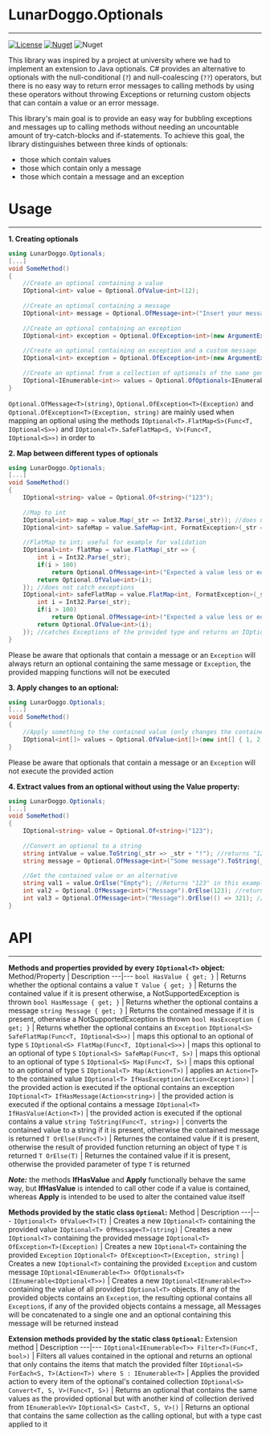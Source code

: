 LunarDoggo.Optionals
============
---
[![License](https://img.shields.io/github/license/LunarDoggo/Optionals)](https://github.com/lunardoggo/Optionals/blob/main/license) [![Nuget](https://img.shields.io/nuget/vpre/LunarDoggo.Optionals)](https://www.nuget.org/packages/LunarDoggo.Optionals/) ![Nuget](https://img.shields.io/nuget/dt/LunarDoggo.Optionals)

This library was inspired by a project at university where we had to implement an extension to Java optionals. C# provides an alternative to optionals with the null-conditional (`?`) and null-coalescing (`??`) operators, but there is no easy way to return error messages to calling methods by using these operators without throwing Exceptions or returning custom objects that can contain a value or an error message.

This library's main goal is to provide an easy way for bubbling exceptions and messages up to calling methods without needing an uncountable amount of try-catch-blocks and if-statements. To achieve this goal, the library distinguishes between three kinds of optionals:
  * those which contain values
  * those which contain only a message
  * those which contain a message and an exception

Usage
=
---
**1. Creating optionals**
```csharp
using LunarDoggo.Optionals;
[...]
void SomeMethod()
{
    //Create an optional containing a value
    IOptional<int> value = Optional.OfValue<int>(12);
    
    //Create an optional containing a message
    IOptional<int> message = Optional.OfMessage<int>("Insert your message here");
    
    //Create an optional containing an exception
    IOptional<int> exception = Optional.OfException<int>(new ArgumentException("Some message"));
    
    //Create an optional containing an exception and a custom message
    IOptional<int> exception = Optional.OfException<int>(new ArgumentException("Some exception"), "Custom message");
    
    //Create an optional from a collection of optionals of the same generic type
    IOptional<IEnumerable<int>> values = Optional.OfOptionals<IEnumerable<int>>(new[] { Optional.OfValue<int>(1), [...] });
}
```

`Optional.OfMessage<T>(string)`, `Optional.OfException<T>(Exception)` and `Optional.OfException<T>(Exception, string)` are mainly used when mapping an optional using the methods `IOptional<T>.FlatMap<S>(Func<T, IOptional<S>>)` and `IOptional<T>.SafeFlatMap<S, V>(Func<T, IOptional<S>>)` in order to 

**2. Map between different types of optionals**
```csharp
using LunarDoggo.Optionals;
[...]
void SomeMethod()
{
    IOptional<string> value = Optional.Of<string>("123");
    
    //Map to int
    IOptional<int> map = value.Map(_str => Int32.Parse(_str)); //does not catch exceptions
    IOptional<int> safeMap = value.SafeMap<int, FormatException>(_str => Int32.Parse(_str)); //catches Exceptions of the provided type and returns an IOptional<T> containing the caught Exception if one was caught
    
    //FlatMap to int; useful for example for validation
    IOptional<int> flatMap = value.FlatMap(_str => {
        int i = Int32.Parse(_str);
        if(i > 100)
            return Optional.OfMessage<int>("Expected a value less or equal to 100");
        return Optional.OfValue<int>(i);
    }); //does not catch exceptions
    IOptional<int> safeFlatMap = value.FlatMap<int, FormatException>(_str => {
        int i = Int32.Parse(_str);
        if(i > 100)
            return Optional.OfMessage<int>("Expected a value less or equal to 100");
        return Optional.OfValue<int>(i);
    }); //catches Exceptions of the provided type and returns an IOptional<T> containing the caught Exception if one was caught
}
```
Please be aware that optionals that contain a message or an `Exception` will always return an optional containing the same message or `Exception`, the provided mapping functions will not be executed

**3. Apply changes to an optional:**
```csharp
using LunarDoggo.Optionals;
[...]
void SomeMethod()
{
    //Apply something to the contained value (only changes the contained value if the optional contains an object of a mutable reference type)
    IOptional<int[]> values = Optional.OfValue<int[]>(new int[] { 1, 2, 3 }).Apply(_values => _values[1] = 10); //sets the second value in the array contained in the optional to 10
}
```
Please be aware that optionals that contain a message or an `Exception` will not execute the provided action

**4. Extract values from an optional without using the Value property:**
```csharp
using LunarDoggo.Optionals;
[...]
void SomeMethod()
{
    IOptional<string> value = Optional.Of<string>("123");
    
    //Convert an optional to a string
    string intValue = value.ToString(_str => _str + "!"); //returns "123!" in this example
    string message = Optional.OfMessage<int>("Some message").ToString(_i => _i); //returns "Some message"
    
    //Get the contained value or an alternative
    string val1 = value.OrElse("Empty"); //Returns "123" in this example
    int val2 = Optional.OfMessage<int>("Message").OrElse(123); //returns 123
    int val3 = Optional.OfMessage<int>("Message").OrElse(() => 321); //returns 321
}
```


API
=
---

**Methods and properties provided by every `IOptional<T>` object:**
Method/Property | Description
---|---
`bool HasValue { get; }` | Returns whether the optional contains a value
`T Value { get; }` | Returns the contained value if it is present otherwise, a NotSupportedException is thrown
`bool HasMessage { get; }` | Returns whether the optional contains a message
`string Message { get; }` | Returns the contained message if it is present, otherwise a NotSupportedException is thrown
`bool HasException { get; }` | Returns whether the optional contains an `Exception`
`IOptional<S> SafeFlatMap(Func<T, IOptional<S>>)` | maps this optional to an optional of type `S`
`IOptional<S> FlatMap(Func<T, IOptional<S>>)` | maps this optional to an optional of type `S`
`IOptional<S> SafeMap(Func<T, S>)` | maps this optional to an optional of type `S`
`IOptional<S> Map(Func<T, S>)` | maps this optional to an optional of type `S`
`IOptional<T> Map(Action<T>)` | applies an `Action<T>` to the contained value
`IOptional<T> IfHasException(Action<Exception>)` | the provided action is executed if the optional contains an exception
`IOptional<T> IfHasMessage(Action<string>)` | the provided action is executed if the optional contains a message
`IOptional<T> IfHasValue(Action<T>)` | the provided action is executed if the optional contains a value
`string ToString(Func<T, string>)` | converts the contained value to a string if it is present, otherwise the contained message is returned
`T OrElse(Func<T>)` | Returnes the contained value if it is present, otherwise the result of provided function returning an object of type `T` is returned
`T OrElse(T)` | Returnes the contained value if it is present, otherwise the provided parameter of type `T` is returned

_**Note:**_ the methods **IfHasValue** and **Apply** functionally behave the same way, but **IfHasValue** is intended to call other code if a value is contained, whereas **Apply** is intended to be used to alter the contained value itself

**Methods provided by the static class `Optional`:**
Method | Description
---|---
`IOptional<T> OfValue<T>(T)` | Creates a new `IOptional<T>` containing the provided value
`IOptional<T> OfMessage<T>(string)` | Creates a new `IOptional<T>` containing the provided message
`IOptional<T> OfException<T>(Exception)` | Creates a new `IOptional<T>` containing the provided `Exception`
`IOptional<T> OfException<T>(Exception, string)` | Creates a new `IOptional<T>` containing the provided `Exception` and custom message
`IOptional<IEnumerable<T>> OfOptionals<T>(IEnumerable<IOptional<T>>)` | Creates a new `IOptional<IEnumerable<T>>` containing the value of all provided `IOptional<T>` objects. If any of the provided objects contains an `Exception`, the resulting optional contains all `Exception`s, if any of the provided objects contains a message, all Messages will be concatenated to a single one and an optional containing this message will be returned instead

**Extension methods provided by the static class `Optional`:**
Extension method | Description
---|---
`IOptional<IEnumerable<T>> Filter<T>(Func<T, bool>)` | Filters all values contained in the optional and returns an optional that only contains the items that match the provided filter
`IOptional<S> ForEach<S, T>(Action<T>) where S : IEnumerable<T>` | Applies the provided action to every item of the optional's contained collection
`IOptional<S> Convert<T, S, V>(Func<T, S>)` | Returns an optional that contains the same values as the provided optional but with another kind of collection derived from `IEnumerable<V>`
`IOptional<S> Cast<T, S, V>()` | Returns an optional that contains the same collection as the calling optional, but with a type cast applied to it

